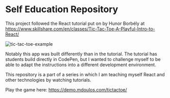 # Self Education Repository

This project followed the React tutorial put on by Hunor Borbély at https://www.skillshare.com/en/classes/Tic-Tac-Toe-A-Playful-Intro-to-React/

![tic-tac-toe-example](https://github.com/mdoulos/selfedu_tictactoe/assets/25509977/fab4e7de-ba73-4c6f-8153-c4fc527bf365)

Notably this app was built differently than in the tutorial. The tutorial has students build directly in CodePen, but I wanted to challenge myself to be able to adapt the instructions into a different development environment.

This repository is a part of a series in which I am teaching myself React and other technologies by watching tutorials.

Play the game here: https://demo.mdoulos.com/tictactoe/
